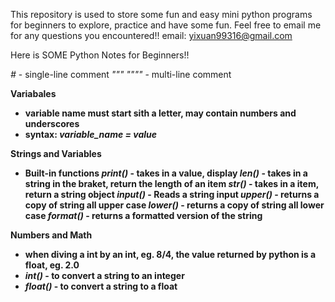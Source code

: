 This repository is used to store some fun and easy mini python programs for beginners to explore, practice and have some fun.
Feel free to email me for any questions you encountered!!
email: yixuan99316@gmail.com



Here is SOME Python Notes for Beginners!!

<em>#</em> - single-line comment
<em>""" """"</em> - multi-line comment

<strong>Variabales</strongt>
 - variable name must start sith a letter, may contain numbers and underscores
 - syntax: <em>variable_name = value</em>

<strong>Strings and Variables</strong>
 - Built-in functions
      <em>print()</em> - takes in a value, display
      <em>len()</em> - takes in a string in the braket, return the length of an item
      <em>str()</em> - takes in a item, return a string object
      <em>input()</em> - Reads a string input
      <em>upper()</em> - returns a copy of string all upper case
      <em>lower()</em> - returns a copy of string all lower case
      <em>format()</em> - returns a formatted version of the string
      
<strong>Numbers and Math</strong>
 - when diving a int by an int, eg. 8/4, the value returned by python is a float, eg. 2.0
 - <em>int()</em> - to convert a string to an integer
 - <em>float()</em> - to convert a string to a float
